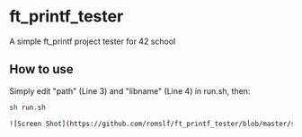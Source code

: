 # ft_printf_tester
A simple ft_printf project tester for 42 school

## How to use
Simply edit "path" (Line 3) and "libname" (Line 4) in run.sh, then:
``` bash
sh run.sh

![Screen Shot](https://github.com/romslf/ft_printf_tester/blob/master/screenshot.PNG?raw=true)
